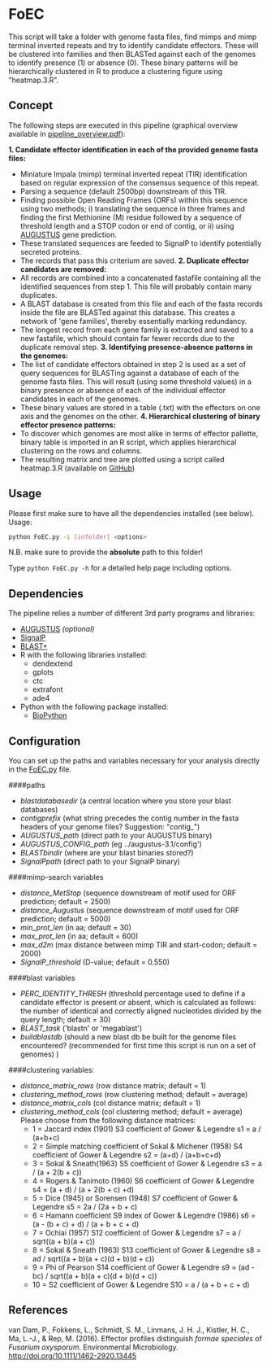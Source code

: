 # FoEC
This script will take a folder with genome fasta files, find mimps and mimp terminal inverted repeats and try to identify candidate effectors. These will be clustered into families and then BLASTed against each of the genomes to identify presence (1) or absence (0). These binary patterns will be hierarchically clustered in R to produce a clustering figure using "heatmap.3.R".

## Concept
The following steps are executed in this pipeline (graphical overview available in [pipeline_overview.pdf](pipeline_overview.pdf)):

**1. Candidate effector identification in each of the provided genome fasta files:**
  * Miniature Impala (mimp) terminal inverted repeat (TIR) identification based on regular expression of the consensus sequence of this repeat.
  * Parsing a sequence (default 2500bp) downstream of this TIR.
  * Finding possible Open Reading Frames (ORFs) within this sequence using two methods; i) translating the sequence in three frames and finding the first Methionine (M) residue followed by a sequence of threshold length and a STOP codon or end of contig, or ii) using [AUGUSTUS](http://bioinf.uni-greifswald.de/augustus/) gene prediction. 
  * These translated sequences are feeded to SignalP to identify potentially secreted proteins.
  * The records that pass this criterium are saved.
**2. Duplicate effector candidates are removed:**
  * All records are combined into a concatenated fastafile containing all the identified sequences from step 1. This file will probably contain many duplicates.
  * A BLAST database is created from this file and each of the fasta records inside the file are BLASTed against this database. This creates a network of 'gene families', thereby essentially marking redundancy.
  * The longest record from each gene family is extracted and saved to a new fastafile, which should contain far fewer records due to the duplicate removal step.
**3. Identifying presence-absence patterns in the genomes:**
  * The list of candidate effectors obtained in step 2 is used as a set of query sequences for BLASTing against a database of each of the genome fasta files. This will result (using some threshold values) in a binary presence or absence of each of the individual effector candidates in each of the genomes.
  * These binary values are stored in a table (.txt) with the effectors on one axis and the genomes on the other.
**4. Hierarchical clustering of binary effector presence patterns:**
  * To discover which genomes are most alike in terms of effector pallette, binary table is imported in an R script, which applies hierarchical clustering on the rows and columns.
  * The resulting matrix and tree are plotted using a script called heatmap.3.R (available on [GitHub](https://gist.github.com/nachocab/3853004))

## Usage
Please first make sure to have all the dependencies installed (see below).
Usage: 
```bash
python FoEC.py -i [infolder] <options>
```
N.B. make sure to provide the **absolute** path to this folder!

Type `python FoEC.py -h` for a detailed help page including options.

## Dependencies
The pipeline relies a number of different 3rd party programs and libraries:
* [AUGUSTUS](http://bioinf.uni-greifswald.de/augustus/) *(optional)*
* [SignalP](http://www.cbs.dtu.dk/cgi-bin/nph-sw_request?signalp)
* [BLAST+](https://blast.ncbi.nlm.nih.gov/Blast.cgi?PAGE_TYPE=BlastDocs&DOC_TYPE=Download)
* R with the following libraries installed:
  * dendextend
  * gplots
  * ctc
  * extrafont
  * ade4
* Python with the following package installed:
  * [BioPython](http://biopython.org/wiki/Download)

## Configuration
You can set up the paths and variables necessary for your analysis directly in the [FoEC.py](FoEC.py) file.

####paths
* *blastdatabasedir* (a central location where you store your blast databases)
* *contigprefix* (what string precedes the contig number in the fasta headers of your genome files? Suggestion: "contig_")
* *AUGUSTUS_path* (direct path to your AUGUSTUS binary)
* *AUGUSTUS_CONFIG_path* (eg ../augustus-3.1/config')
* *BLASTbindir* (where are your blast binaries stored?)
* *SignalPpath* (direct path to your SignalP binary)

####mimp-search variables
* *distance_MetStop* (sequence downstream of motif used for ORF prediction; default = 2500)
* *distance_Augustus* (sequence downstream of motif used for ORF prediction; default = 5000)
* *min_prot_len* (in aa; default = 30)
* *max_prot_len* (in aa; default = 600)
* *max_d2m* (max distance between mimp TIR and start-codon; default = 2000)
* *SignalP_threshold* (D-value; default = 0.550)

####blast variables
* *PERC_IDENTITY_THRESH* (threshold percentage used to define if a candidate effector is present or absent, which is calculated as follows: the number of identical and correctly aligned nucleotides divided by the query length; default = 30)
* *BLAST_task* ('blastn' or 'megablast')
* *buildblastdb* (should a new blast db be built for the genome files encountered? (recommended for first time this script is run on a set of genomes) )

####clustering variables:
* *distance_matrix_rows* (row distance matrix; default = 1)
* *clustering_method_rows* (row clustering method; default = average)
* *distance_matrix_cols* (col distance matrix; default = 1)
* *clustering_method_cols* (col clustering method; default = average)
  Please choose from the following distance matrices:
  * 1 = Jaccard index (1901) S3 coefficient of Gower & Legendre s1 = a / (a+b+c)
  * 2 = Simple matching coefficient of Sokal & Michener (1958) S4 coefficient of Gower & Legendre s2 = (a+d) / (a+b+c+d)
  * 3 = Sokal & Sneath(1963) S5 coefficient of Gower & Legendre s3 = a / (a + 2(b + c))
  * 4 = Rogers & Tanimoto (1960) S6 coefficient of Gower & Legendre s4 = (a + d) / (a + 2(b + c) +d)
  * 5 = Dice (1945) or Sorensen (1948) S7 coefficient of Gower & Legendre s5 = 2a / (2a + b + c)
  * 6 = Hamann coefficient S9 index of Gower & Legendre (1986) s6 = (a - (b + c) + d) / (a + b + c + d)
  * 7 = Ochiai (1957) S12 coefficient of Gower & Legendre s7 = a / sqrt((a + b)(a + c))
  * 8 = Sokal & Sneath (1963) S13 coefficient of Gower & Legendre s8 = ad / sqrt((a + b)(a + c)(d + b)(d + c))
  * 9 = Phi of Pearson S14 coefficient of Gower & Legendre s9 = (ad - bc) / sqrt((a + b)(a + c)(d + b)(d + c))
  * 10 = S2 coefficient of Gower & Legendre S10 = a / (a + b + c + d)

## References
van Dam, P., Fokkens, L., Schmidt, S. M., Linmans, J. H. J., Kistler, H. C., Ma, L.-J., & Rep, M. (2016). Effector profiles distinguish <I>formae speciales </I>of <I>Fusarium oxysporum</I>. Environmental Microbiology. http://doi.org/10.1111/1462-2920.13445
